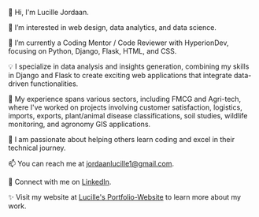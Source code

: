 👋 Hi, I'm Lucille Jordaan.

👀 I’m interested in web design, data analytics, and data science.

🌱 I’m currently a Coding Mentor / Code Reviewer with HyperionDev, focusing on Python, Django, Flask, HTML, and CSS.

💡 I specialize in data analysis and insights generation, combining my skills in Django and Flask to create exciting web applications that integrate data-driven functionalities.

💼 My experience spans various sectors, including FMCG and Agri-tech, where I've worked on projects involving customer satisfaction, logistics, imports, exports, plant/animal disease classifications, soil studies, wildlife monitoring, and agronomy GIS applications.

💬 I am passionate about helping others learn coding and excel in their technical journey.

📫 You can reach me at jordaanlucille1@gmail.com.

🔗 Connect with me on [LinkedIn](https://www.linkedin.com/in/lucillejordaan/).

✨ Visit my website at [Lucille's Portfolio-Website](https://lu-sketch.github.io/lucille_jordaan_portfolio/) to learn more about my work.

